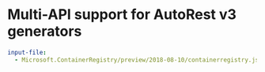 # Multi-API support for AutoRest v3 generators

``` yaml $(enable-multi-api)
input-file:
  - Microsoft.ContainerRegistry/preview/2018-08-10/containerregistry.json
```

